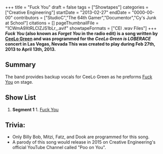 +++
title = "Fuck You"
draft = false
tags = ["Showtapes"]
categories = ["Creative Engineering"]
startDate = "2013-02-27"
endDate = "0000-00-00"
contributors = ["StudioC","The 64th Gamer","Documentor","Cy's Junk at School"]
citations = []
pageThumbnailFile = "1CWmA9XtRLClZJS1bLr_.avif"
showtapeFormats = ["CEI .wav Files"]
+++
***Fuck You* (also known as ***Forget You* in the radio edit) is a song written by [CeeLo Green](https://en.wikipedia.org/wiki/CeeLo_Green) and was programmed for the *CeeLo Green is LOBERACE* concert in Las Vegas, Nevada
This was created to play during Feb 27th, 2013 to April 13th, 2013.****

## Summary

The band provides backup vocals for CeeLo Green as he preforms [Fuck You](https://en.wikipedia.org/wiki/Fuck_You_(CeeLo_Green_song)) on stage.

## Show List

1.   **Segment 1**
    1.  [Fuck You](https://en.wikipedia.org/wiki/Fuck_You_(CeeLo_Green_song))

## Trivia:

- Only Billy Bob, Mitzi, Fatz, and Dook are programmed for this song.
- A parody of this song would release in 2015 on Creative Engineering's official YouTube Channel called "Poo on You".
